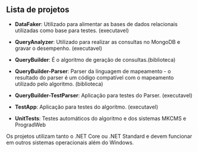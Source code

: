 ## Lista de projetos  

* **DataFaker**: Utilizado para alimentar as bases de dados relacionais utilizadas como base para testes. (executavel)

* **QueryAnalyzer**: Utilizado para realizar as consultas no MongoDB e gravar o desempenho. (executavel)

* **QueryBuilder**: É o algoritmo de geração de consultas.(biblioteca)

* **QueryBuilder-Parser**: Parser da linguagem de mapeamento - o resultado do parser é um código compatível com o mapeamento utilizado pelo algoritmo. (biblioteca)

* **QueryBuilder-TestParser**: Aplicação para testes do Parser. (executavel)

* **TestApp**: Aplicação para testes do algoritmo. (executavel)

* **UnitTests**: Testes automáticos do algoritmo e dos sistemas MKCMS e ProgradWeb


Os projetos utilizam tanto o .NET Core ou .NET Standard e devem funcionar em outros sistemas operacionais além do Windows.